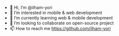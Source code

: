 - 👋 Hi, I’m @ilham-yori
- 👀 I’m interested in mobile & web development
- 🌱 I’m currently learning web & mobile development
- 💞️ I’m looking to collaborate on open-source project
- 📫 How to reach me https://github.com/ilham-yori
